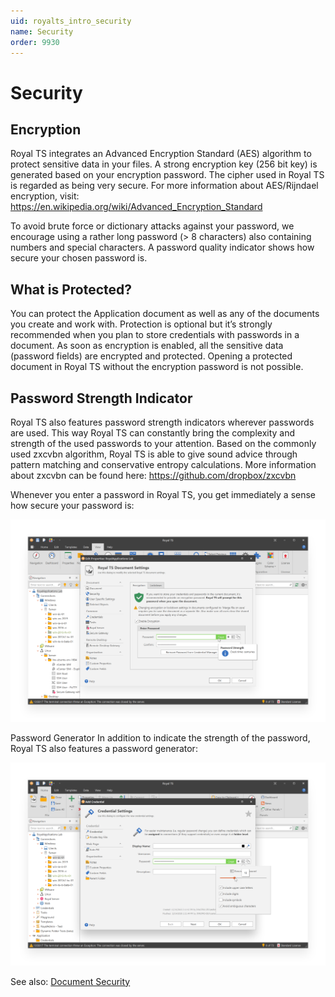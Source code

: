 ```yaml
---
uid: royalts_intro_security
name: Security
order: 9930
---
```


# Security

## Encryption
Royal TS integrates an Advanced Encryption Standard (AES) algorithm to protect sensitive data in your files. A strong encryption key (256 bit key) is generated based on your encryption password. The cipher used in Royal TS is regarded as being very secure. For more information about AES/Rijndael encryption, visit:
https://en.wikipedia.org/wiki/Advanced_Encryption_Standard

To avoid brute force or dictionary attacks against your password, we encourage using a rather long password (> 8 characters) also containing numbers and special characters. A password quality indicator shows how secure your chosen password is.

## What is Protected?
You can protect the Application document as well as any of the documents you create and work with. Protection is optional but it’s strongly recommended when you plan to store credentials with passwords in a document. As soon as encryption is enabled, all the sensitive data (password fields) are encrypted and protected. Opening a protected document in Royal TS without the encryption password is not possible.

## Password Strength Indicator
Royal TS also features password strength indicators wherever passwords are used. This way Royal TS can constantly bring the complexity and strength of the used passwords to your attention. Based on the commonly used zxcvbn algorithm, Royal TS is able to give sound advice through pattern matching and conservative entropy calculations. More information about zxcvbn can be found here: https://github.com/dropbox/zxcvbn

Whenever you enter a password in Royal TS, you get immediately a sense how secure your password is:

![](/r2021/images/RoyalTS/GettingStarted/Security_01.png)

Password Generator
In addition to indicate the strength of the password, Royal TS also features a password generator:

![](/r2021/images/RoyalTS/GettingStarted/Security_02.png)

See also: [Document Security](xref:royalts_reference_organization_document#-security)